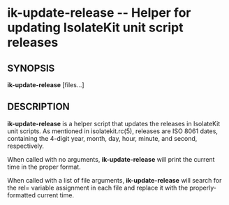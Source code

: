 # ik-update-release -- Helper for updating IsolateKit unit script releases

## SYNOPSIS

**ik-update-release** [files...]

## DESCRIPTION

**ik-update-release** is a helper script that updates the releases in IsolateKit unit
scripts. As mentioned in isolatekit.rc(5), releases are ISO 8061 dates, containing
the 4-digit year, month, day, hour, minute, and second, respectively.

When called with no arguments, **ik-update-release** will print the current time in the
proper format.

When called with a list of file arguments, **ik-update-release** will search for the
rel= variable assignment in each file and replace it with the properly-formatted
current time.
